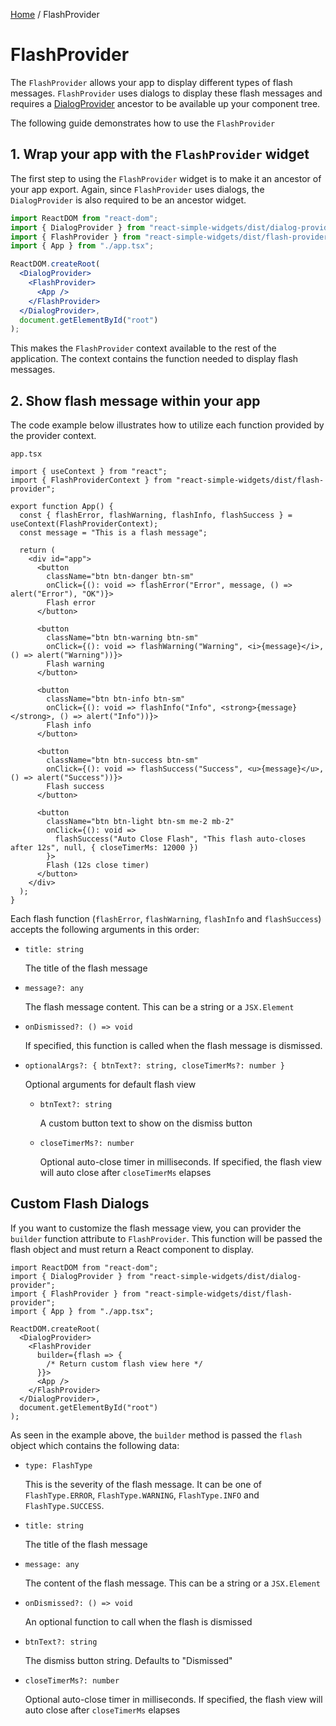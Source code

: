 [Home](../../../README.md) / FlashProvider

# FlashProvider

The `FlashProvider` allows your app to display different types of flash messages. `FlashProvider` uses dialogs to display these flash messages and requires a [DialogProvider](../../dialog-provider/usage.md) ancestor to be available up your component tree.

The following guide demonstrates how to use the `FlashProvider`

## 1. Wrap your app with the `FlashProvider` widget

The first step to using the `FlashProvider` widget is to make it an ancestor of your app export. Again, since `FlashProvider` uses dialogs, the `DialogProvider` is also required to be an ancestor widget.

```jsx
import ReactDOM from "react-dom";
import { DialogProvider } from "react-simple-widgets/dist/dialog-provider";
import { FlashProvider } from "react-simple-widgets/dist/flash-provider";
import { App } from "./app.tsx";

ReactDOM.createRoot(
  <DialogProvider>
    <FlashProvider>
      <App />
    </FlashProvider>
  </DialogProvider>,
  document.getElementById("root")
);
```

This makes the `FlashProvider` context available to the rest of the application. The context contains the function needed to display flash messages.

## 2. Show flash message within your app

The code example below illustrates how to utilize each function provided by the provider context.

`app.tsx`

```tsx
import { useContext } from "react";
import { FlashProviderContext } from "react-simple-widgets/dist/flash-provider";

export function App() {
  const { flashError, flashWarning, flashInfo, flashSuccess } = useContext(FlashProviderContext);
  const message = "This is a flash message";

  return (
    <div id="app">
      <button
        className="btn btn-danger btn-sm"
        onClick={(): void => flashError("Error", message, () => alert("Error"), "OK")}>
        Flash error
      </button>

      <button
        className="btn btn-warning btn-sm"
        onClick={(): void => flashWarning("Warning", <i>{message}</i>, () => alert("Warning"))}>
        Flash warning
      </button>

      <button
        className="btn btn-info btn-sm"
        onClick={(): void => flashInfo("Info", <strong>{message}</strong>, () => alert("Info"))}>
        Flash info
      </button>

      <button
        className="btn btn-success btn-sm"
        onClick={(): void => flashSuccess("Success", <u>{message}</u>, () => alert("Success"))}>
        Flash success
      </button>

      <button
        className="btn btn-light btn-sm me-2 mb-2"
        onClick={(): void =>
          flashSuccess("Auto Close Flash", "This flash auto-closes after 12s", null, { closeTimerMs: 12000 })
        }>
        Flash (12s close timer)
      </button>
    </div>
  );
}
```

Each flash function (`flashError`, `flashWarning`, `flashInfo` and `flashSuccess`) accepts the following arguments in this order:

- `title: string`

  The title of the flash message

- `message?: any`

  The flash message content. This can be a string or a `JSX.Element`

- `onDismissed?: () => void`

  If specified, this function is called when the flash message is dismissed.

- `optionalArgs?: { btnText?: string, closeTimerMs?: number }`

  Optional arguments for default flash view

  - `btnText?: string`

    A custom button text to show on the dismiss button

  - `closeTimerMs?: number`

    Optional auto-close timer in milliseconds. If specified, the flash view will auto close after `closeTimerMs` elapses

## Custom Flash Dialogs

If you want to customize the flash message view, you can provider the `builder` function attribute to `FlashProvider`. This function will be passed the flash object and must return a React component to display.

```tsx
import ReactDOM from "react-dom";
import { DialogProvider } from "react-simple-widgets/dist/dialog-provider";
import { FlashProvider } from "react-simple-widgets/dist/flash-provider";
import { App } from "./app.tsx";

ReactDOM.createRoot(
  <DialogProvider>
    <FlashProvider
      builder={flash => {
        /* Return custom flash view here */
      }}>
      <App />
    </FlashProvider>
  </DialogProvider>,
  document.getElementById("root")
);
```

As seen in the example above, the `builder` method is passed the `flash` object which contains the following data:

- `type: FlashType`

  This is the severity of the flash message. It can be one of `FlashType.ERROR`, `FlashType.WARNING`, `FlashType.INFO` and `FlashType.SUCCESS`.

- `title: string`

  The title of the flash message

- `message: any`

  The content of the flash message. This can be a string or a `JSX.Element`

- `onDismissed?: () => void`

  An optional function to call when the flash is dismissed

- `btnText?: string`

  The dismiss button string. Defaults to "Dismissed"

- `closeTimerMs?: number`

  Optional auto-close timer in milliseconds. If specified, the flash view will auto close after `closeTimerMs` elapses
